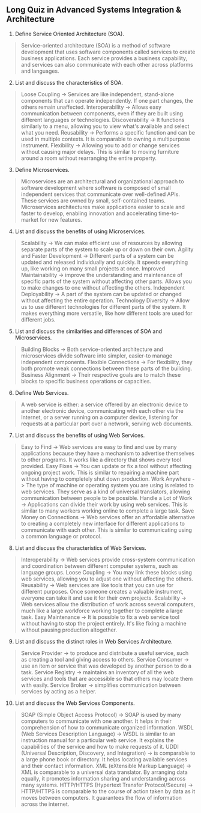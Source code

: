 ## Long Quiz in Advanced Systems Integration & Architecture
1. Define Service Oriented Architecture (SOA).
> Service-oriented architecture (SOA) is a method of software development that uses software components called services to create business applications. Each service provides a business capability, and services can also communicate with each other across platforms and languages.
2. List and discuss the characteristics of SOA.
> Loose Coupling -> Services are like independent, stand-alone components that can operate independently. If one part changes, the others remain unaffected.
> Interoperability -> Allows easy communication between components, even if they are built using different languages or technologies.
> Discoverability -> It functions similarly to a menu, allowing you to view what's available and select what you need.
> Reusability -> Performs a specific function and can be used in multiple contexts. It is comparable to owning a multipurpose instrument.
> Flexibility -> Allowing you to add or change services without causing major delays. This is similar to moving furniture around a room without rearranging the entire property.
3. Define Microservices.
> Microservices are an architectural and organizational approach to software development where software is composed of small independent services that communicate over well-defined APIs. These services are owned by small, self-contained teams.
> Microservices architectures make applications easier to scale and faster to develop, enabling innovation and accelerating time-to-market for new features.
4. List and discuss the benefits of using Microservices.
> Scalability -> We can make efficient use of resources by allowing separate parts of the system to scale up or down on their own.
> Agility and Faster Development -> Different parts of a system can be updated and released individually and quickly. It speeds everything up, like working on many small projects at once.
> Improved Maintainability -> improve the understanding and maintenance of specific parts of the system without affecting other parts. Allows you to make changes to one without affecting the others.
> Independent Deployability -> A part of the system can be updated or changed without affecting the entire operation.
> Technology Diversity -> Allow us to use different technologies for different parts of the system. It makes everything more versatile, like how different tools are used for different jobs.
5. List and discuss the similarities and differences of SOA and Microservices.
> Building Blocks -> Both service-oriented architecture and microservices divide software into simpler, easier-to manage independent components.
> Flexible Connections -> For flexibility, they both promote weak connections between these parts of the building.
> Business Alignment -> Their respective goals are to match these blocks to specific business operations or capacities.
6. Define Web Services.
> A web service is either: a service offered by an electronic device to another electronic device, communicating with each other via the Internet, or a server running on a computer device, listening for requests at a particular port over a network, serving web documents.
7. List and discuss the benefits of using Web Services.
> Easy to Find -> Web services are easy to find and use by many applications because they have a mechanism to advertise themselves to other programs. It works like a directory that shows every tool provided.
> Easy Fixes -> You can update or fix a tool without affecting ongoing project work. This is similar to repairing a machine part without having to completely shut down production.
> Work Anywhere -> The type of machine or operating system you are using is related to web services. They serve as a kind of universal translators, allowing communication between people to be possible.
> Handle a Lot of Work -> Applications can divide their work by using web services. This is similar to many workers working online to complete a large task.
> Save Money on Connections -> Web services offer an affordable alternative to creating a completely new interface for different applications to communicate with each other. This is similar to communicating using a common language or protocol.
8. List and discuss the characteristics of Web Services.
> Interoperability -> Web services provide cross-system communication and coordination between different computer systems, such as language groups.
> Loose Coupling -> You may link these blocks using web services, allowing you to adjust one without affecting the others.
> Reusability -> Web services are like tools that you can use for different purposes. Once someone creates a valuable instrument, everyone can take it and use it for their own projects.
> Scalability -> Web services allow the distribution of work across several computers, much like a large workforce working together to complete a large task.
> Easy Maintenance -> It is possible to fix a web service tool without having to stop the project entirely. It's like fixing a machine without pausing production altogether.
9. List and discuss the distinct roles in Web Services Architecture.
> Service Provider -> to produce and distribute a useful service, such as creating a tool and giving access to others. 
> Service Consumer -> use an item or service that was developed by another person to do a task.
> Service Registry -> maintains an inventory of all the web services and tools that are accessible so that others may locate them with easily.
> Service Broker -> simplifies communication between services by acting as a helper.
10. List and discuss the Web Services Components.
> SOAP (Simple Object Access Protocol) -> SOAP is used by many computers to communicate with one another. It helps in their comprehension of how to communicate organized information.
> WSDL (Web Services Description Language) -> WSDL is similar to an instruction manual for a particular web service. It explains the capabilities of the service and how to make requests of it.
> UDDI (Universal Description, Discovery, and Integration) -> is comparable to a large phone book or directory. It helps locating available services and their contact information.
> XML (eXtensible Markup Language) -> XML is comparable to a universal data translator. By arranging data equally, it promotes information sharing and understanding across many systems.
> HTTP/HTTPS (Hypertext Transfer Protocol/Secure) -> HTTP/HTTPS is comparable to the course of action taken by data as it moves between computers. It guarantees the flow of information across the internet.